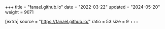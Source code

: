 +++
title = "fanael.github.io"
date = "2022-03-22"
updated = "2024-05-20"
weight = 9071

[extra]
source = "https://fanael.github.io/"
ratio = 53
size = 9
+++
